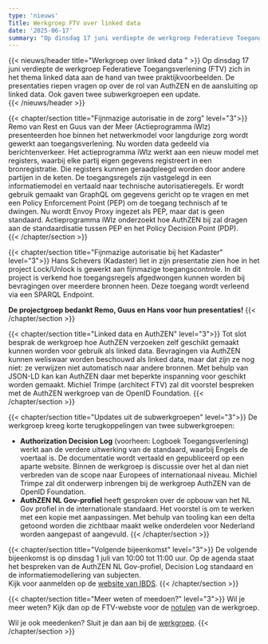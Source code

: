 ```yaml
---
type: 'nieuws'
Title: Werkgroep FTV over linked data 
date: '2025-06-17'
summary: "Op dinsdag 17 juni verdiepte de werkgroep Federatieve Toegangsverlening (FTV) zich in het thema linked data aan de hand van twee praktijkvoorbeelden."
---
```


{{< nieuws/header title="Werkgroep over linked data " >}}
Op dinsdag 17 juni verdiepte de werkgroep Federatieve Toegangsverlening (FTV) zich in het thema linked data aan de hand van twee praktijkvoorbeelden.
De presentaties riepen vragen op over de rol van AuthZEN en de aansluiting op linked data. Ook gaven twee subwerkgroepen een update.  
{{< /nieuws/header >}}

{{< chapter/section title="Fijnmazige autorisatie in de zorg" level="3">}}
Remo van Rest en Guus van der Meer (Actieprogramma iWlz) presenteerden hoe binnen het netwerkmodel voor langdurige zorg wordt gewerkt aan toegangsverlening.
Nu worden data gedeeld via berichtenverkeer. Het actieprogramma iWlz werkt aan een nieuw model met registers, waarbij elke partij eigen gegevens registreert in een bronregistratie.
Die registers kunnen geraadpleegd worden door andere partijen in de keten.
De toegangsregels zijn vastgelegd in een informatiemodel en vertaald naar technische autorisatieregels.
Er wordt gebruik gemaakt van GraphQL om gegevens gericht op te vragen en met een Policy Enforcement Point (PEP) om de toegang technisch af te dwingen. Nu wordt Envoy Proxy ingezet als PEP, maar dat is geen standaard. Actieprogramma iWlz onderzoekt hoe AuthZEN bij zal dragen aan de standaardisatie tussen PEP en het Policy Decision Point (PDP).  
{{< /chapter/section >}}

{{< chapter/section title="Fijnmazige autorisatie bij het Kadaster" level="3">}}
Hans Schevers (Kadaster) liet in zijn presentatie zien hoe in het project Lock/Unlock is gewerkt aan fijnmazige toegangscontrole.
In dit project is verkend hoe toegangsregels afgedwongen kunnen worden bij bevragingen over meerdere bronnen heen.  Deze toegang wordt verleend via een SPARQL Endpoint.  

**De projectgroep bedankt Remo, Guus en Hans voor hun presentaties!** 
 {{< /chapter/section >}}

{{< chapter/section title="Linked data en AuthZEN" level="3">}}
Tot slot besprak de werkgroep hoe AuthZEN verzoeken zelf geschikt gemaakt kunnen worden voor gebruik als linked data.
Bevragingen via AuthZEN kunnen weliswaar worden beschouwd als linked data, maar dat zijn ze nog niet: ze verwijzen niet automatisch naar andere bronnen. Met behulp van JSON-LD kan kan AuthZEN daar met beperkte inspanning voor geschikt worden gemaakt.
Michiel Trimpe (architect FTV) zal dit voorstel bespreken met de AuthZEN werkgroep van de OpenID Foundation. 
{{< /chapter/section >}}

{{< chapter/section title="Updates uit de subwerkgroepen" level="3">}}
De werkgroep kreeg korte terugkoppelingen van twee subwerkgroepen: 
-	**Authorization Decision Log** (voorheen: Logboek Toegangsverlening) werkt aan de verdere uitwerking van de standaard, waarbij Engels de voertaal is. De documentatie wordt vertaald en gepubliceerd op een aparte website. Binnen de werkgroep is discussie over het al dan niet verbreden van de scope naar Europees of internationaal niveau. Michiel Trimpe zal dit onderwerp inbrengen bij de werkgroep AuthZEN van de OpenID Foundation. 
- **AuthZEN NL Gov-profiel** heeft gesproken over de opbouw van het NL Gov profiel in de internationale standaard. Het voorstel is om te werken met een kopie met aanpassingen. Met behulp van tooling kan een delta getoond worden die zichtbaar maakt welke onderdelen voor Nederland worden aangepast of aangevuld. 
{{< /chapter/section >}}

{{< chapter/section title="Volgende bijeenkomst" level="3">}}
De volgende bijeenkomst is op dinsdag 1 juli van 10:00 tot 11:00 uur. Op de agenda staat het bespreken van de AuthZEN NL Gov-profiel, Decision Log standaard en de informatiemodellering van subjecten.  
Kijk voor aanmelden op de [website van IBDS](https://realisatieibds.nl/groups/view/0056c9ef-5c2e-44f9-a998-e735f1e9ccaa/federatief-datastelsel/events/view/3a2f79a8-e4ed-4a6b-aa52-1d88f2498e7f/werkgroep-federatieve-toegangsverlening). 
{{< /chapter/section >}}

{{< chapter/section title="Meer weten of meedoen?" level="3">}}
Wil je meer weten? Kijk dan op de FTV-webste voor de [notulen](/ftv/meedoen/werkgroep/linked-data/) van de werkgroep.

Wil je ook meedenken? Sluit je dan aan bij de [werkgroep](/ftv/meedoen/werkgroep/).
{{< /chapter/section >}}
